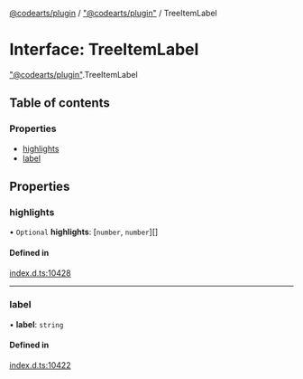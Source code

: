 [@codearts/plugin](../README.md) / ["@codearts/plugin"](../modules/_codearts_plugin_.md) / TreeItemLabel

# Interface: TreeItemLabel

["@codearts/plugin"](../modules/_codearts_plugin_.md).TreeItemLabel

## Table of contents

### Properties

- [highlights](codearts_plugin_.TreeItemLabel.md#highlights)
- [label](codearts_plugin_.TreeItemLabel.md#label)

## Properties

### highlights

• `Optional` **highlights**: [`number`, `number`][]

#### Defined in

[index.d.ts:10428](https://github.com/huaweicloud/cloudide-plugin-api/blob/d4de966/index.d.ts#L10428)

___

### label

• **label**: `string`

#### Defined in

[index.d.ts:10422](https://github.com/huaweicloud/cloudide-plugin-api/blob/d4de966/index.d.ts#L10422)
